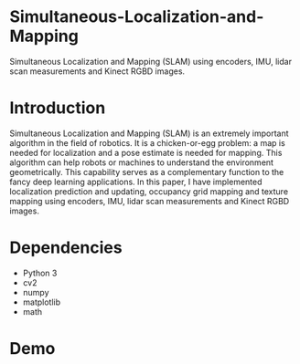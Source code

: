 # Simultaneous-Localization-and-Mapping
Simultaneous Localization and Mapping (SLAM) using encoders, IMU, lidar scan measurements and Kinect RGBD images.

# Introduction
Simultaneous Localization and Mapping (SLAM) is an extremely important algorithm in the field of robotics. It is a chicken-or-egg problem: a map is needed for localization and a pose estimate is needed for mapping. This algorithm can help robots or machines to understand the environment geometrically. This capability serves as a complementary function to the fancy deep learning applications. In this paper, I have implemented localization prediction and updating, occupancy grid mapping and texture mapping using encoders, IMU, lidar scan measurements and Kinect RGBD images. 

# Dependencies
* Python 3 
* cv2
* numpy
* matplotlib
* math

# Demo
